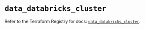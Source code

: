 # `data_databricks_cluster`

Refer to the Terraform Registry for docs: [`data_databricks_cluster`](https://registry.terraform.io/providers/databricks/databricks/1.44.0/docs/data-sources/cluster).
